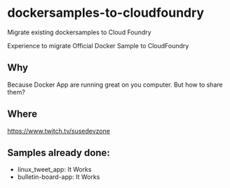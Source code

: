 # dockersamples-to-cloudfoundry
Migrate existing dockersamples to Cloud Foundry

Experience to migrate Official Docker Sample to CloudFoundry

## Why
Because Docker App are running great on you computer.
But how to share them? 

## Where 
https://www.twitch.tv/susedevzone

## Samples already done:
 - linux_tweet_app: It Works
 - bulletin-board-app: It Works
 